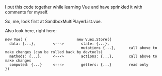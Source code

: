 I put this code together while learning Vue and have sprinkled it with comments for myself.

So, me, look first at SandboxMultiPlayerList.vue.

Also look here, right here: 

```
new Vue( {                       new Vuex.Store({
  data: {...},        <--->        state: {...},
                                   mutations {...},      call above to make changes (can be rolled back by devtools)
  methods: {...},     <--->        actions: {...},       call above to make changes      
  computed: {...}     <--->        getters: {...}        read only 
})
```
